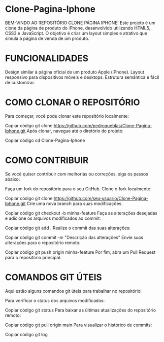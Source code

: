 # Clone-Pagina-Iphone

BEM-VINDO AO REPOSITÓRIO CLONE PÁGINA IPHONE!
Este projeto é um clone da página de produto do iPhone, desenvolvido utilizando HTML5, CSS3 e JavaScript. O objetivo é criar um layout simples e atrativo que simula a página de venda de um produto.

# FUNCIONALIDADES
Design similar à página oficial de um produto Apple (iPhone).
Layout responsivo para dispositivos móveis e desktops.
Estrutura semântica e fácil de customizar.
# COMO CLONAR O REPOSITÓRIO
Para começar, você pode clonar este repositório localmente:


Copiar código
git clone https://github.com/pedroqueblas/Clone-Pagina-Iphone.git
Após clonar, navegue até o diretório do projeto:


Copiar código
cd Clone-Pagina-Iphone
# COMO CONTRIBUIR
Se você quiser contribuir com melhorias ou correções, siga os passos abaixo:

Faça um fork do repositório para o seu GitHub.
Clone o fork localmente:

Copiar código
git clone https://github.com/seu-usuario/Clone-Pagina-Iphone.git
Crie uma nova branch para suas modificações:

Copiar código
git checkout -b minha-feature
Faça as alterações desejadas e adicione os arquivos modificados ao commit:

Copiar código
git add .
Realize o commit das suas alterações:

Copiar código
git commit -m "Descrição das alterações"
Envie suas alterações para o repositório remoto:

Copiar código
git push origin minha-feature
Por fim, abra um Pull Request para o repositório principal.
# COMANDOS GIT ÚTEIS
Aqui estão alguns comandos git úteis para trabalhar no repositório:

Para verificar o status dos arquivos modificados:

Copiar código
git status
Para baixar as últimas atualizações do repositório remoto:

Copiar código
git pull origin main
Para visualizar o histórico de commits:

Copiar código
git log

